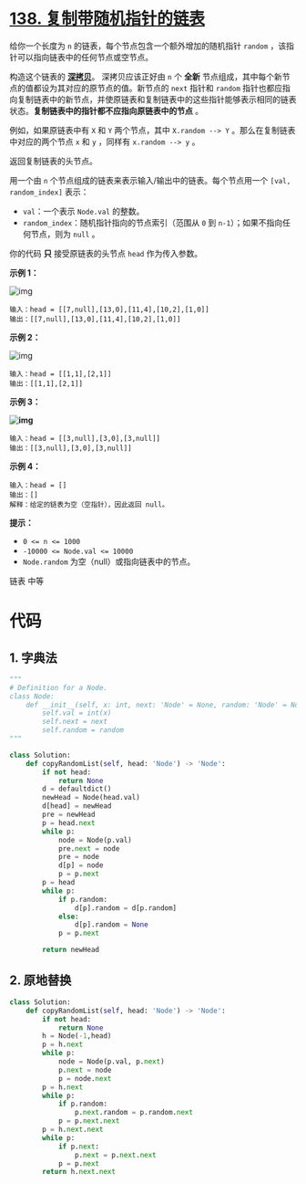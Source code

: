 <!--
 * @Description: 
 * @Autor: Au3C2
 * @Date: 2021-07-22 16:17:57
 * @LastEditors: Au3C2
 * @LastEditTime: 2021-07-22 16:18:11
-->
# [138. 复制带随机指针的链表](https://leetcode-cn.com/problems/copy-list-with-random-pointer/)

给你一个长度为 `n` 的链表，每个节点包含一个额外增加的随机指针 `random` ，该指针可以指向链表中的任何节点或空节点。

构造这个链表的 **[深拷贝](https://baike.baidu.com/item/深拷贝/22785317?fr=aladdin)**。 深拷贝应该正好由 `n` 个 **全新** 节点组成，其中每个新节点的值都设为其对应的原节点的值。新节点的 `next` 指针和 `random` 指针也都应指向复制链表中的新节点，并使原链表和复制链表中的这些指针能够表示相同的链表状态。**复制链表中的指针都不应指向原链表中的节点** 。

例如，如果原链表中有 `X` 和 `Y` 两个节点，其中 `X.random --> Y` 。那么在复制链表中对应的两个节点 `x` 和 `y` ，同样有 `x.random --> y` 。

返回复制链表的头节点。

用一个由 `n` 个节点组成的链表来表示输入/输出中的链表。每个节点用一个 `[val, random_index]` 表示：

-   `val`：一个表示 `Node.val` 的整数。
-   `random_index`：随机指针指向的节点索引（范围从 `0` 到 `n-1`）；如果不指向任何节点，则为 `null` 。

你的代码 **只** 接受原链表的头节点 `head` 作为传入参数。

 

**示例 1：**

![img](https://assets.leetcode-cn.com/aliyun-lc-upload/uploads/2020/01/09/e1.png)

```
输入：head = [[7,null],[13,0],[11,4],[10,2],[1,0]]
输出：[[7,null],[13,0],[11,4],[10,2],[1,0]]
```

**示例 2：**

![img](https://assets.leetcode-cn.com/aliyun-lc-upload/uploads/2020/01/09/e2.png)

```
输入：head = [[1,1],[2,1]]
输出：[[1,1],[2,1]]
```

**示例 3：**

**![img](https://assets.leetcode-cn.com/aliyun-lc-upload/uploads/2020/01/09/e3.png)**

```
输入：head = [[3,null],[3,0],[3,null]]
输出：[[3,null],[3,0],[3,null]]
```

**示例 4：**

```
输入：head = []
输出：[]
解释：给定的链表为空（空指针），因此返回 null。
```

 

**提示：**

-   `0 <= n <= 1000`
-   `-10000 <= Node.val <= 10000`
-   `Node.random` 为空（null）或指向链表中的节点。

链表 中等

# 代码

## 1. 字典法

```python
"""
# Definition for a Node.
class Node:
    def __init__(self, x: int, next: 'Node' = None, random: 'Node' = None):
        self.val = int(x)
        self.next = next
        self.random = random
"""

class Solution:
    def copyRandomList(self, head: 'Node') -> 'Node':
        if not head:
            return None
        d = defaultdict()
        newHead = Node(head.val)
        d[head] = newHead
        pre = newHead
        p = head.next
        while p:
            node = Node(p.val)
            pre.next = node
            pre = node
            d[p] = node
            p = p.next
        p = head
        while p:
            if p.random:
                d[p].random = d[p.random]
            else:
                d[p].random = None
            p = p.next

        return newHead
```

## 2. 原地替换

```python
class Solution:
    def copyRandomList(self, head: 'Node') -> 'Node':
        if not head:
            return None
        h = Node(-1,head)
        p = h.next
        while p:
            node = Node(p.val, p.next)
            p.next = node
            p = node.next
        p = h.next
        while p:
            if p.random:
                p.next.random = p.random.next
            p = p.next.next
        p = h.next.next
        while p:
            if p.next:
                p.next = p.next.next
            p = p.next
        return h.next.next
```



